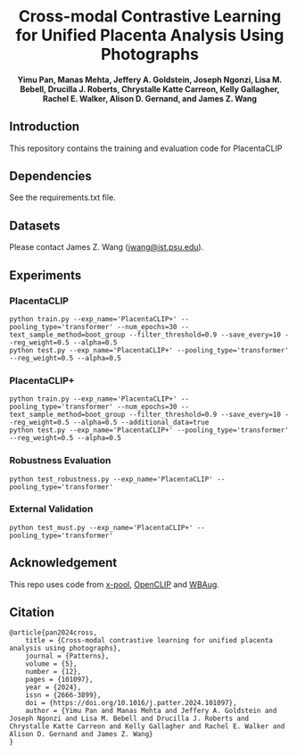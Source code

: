 <div align="center">
<h1>
<b>
Cross-modal Contrastive Learning for Unified Placenta Analysis Using Photographs
</b>
</h1>
<h4>
<b>
Yimu Pan, Manas Mehta, Jeffery A. Goldstein, Joseph Ngonzi, Lisa M. Bebell, Drucilla J. Roberts, Chrystalle Katte Carreon, Kelly Gallagher, Rachel E. Walker,
Alison D. Gernand, and James Z. Wang  
</b>
</h4>
</div>

<a name="intro"/>

## Introduction
This repository contains the training and evaluation code for PlacentaCLIP

<a name="depend"/>

## Dependencies
See the requirements.txt file.

<a name="datasets"/>

## Datasets
Please contact James Z. Wang (jwang@ist.psu.edu).

## Experiments

### PlacentaCLIP
```
python train.py --exp_name='PlacentaCLIP+' --pooling_type='transformer' --num_epochs=30 --text_sample_method=boot_group --filter_threshold=0.9 --save_every=10 --reg_weight=0.5 --alpha=0.5 
python test.py --exp_name='PlacentaCLIP+' --pooling_type='transformer' --reg_weight=0.5 --alpha=0.5
```
### PlacentaCLIP+
```
python train.py --exp_name='PlacentaCLIP+' --pooling_type='transformer' --num_epochs=30 --text_sample_method=boot_group --filter_threshold=0.9 --save_every=10 --reg_weight=0.5 --alpha=0.5 --additional_data=true
python test.py --exp_name='PlacentaCLIP+' --pooling_type='transformer' --reg_weight=0.5 --alpha=0.5
```


### Robustness Evaluation
```
python test_robustness.py --exp_name='PlacentaCLIP' --pooling_type='transformer'
```

### External Validation
```
python test_must.py --exp_name='PlacentaCLIP+' --pooling_type='transformer'
```

## Acknowledgement

This repo uses code from [x-pool](https://github.com/layer6ai-labs/xpool), [OpenCLIP](https://github.com/mlfoundations/open_clip) and [WBAug](https://github.com/mahmoudnafifi/WB_color_augmenter/tree/master).


## Citation
```
@article{pan2024cross,
    title = {Cross-modal contrastive learning for unified placenta analysis using photographs},
    journal = {Patterns},
    volume = {5},
    number = {12},
    pages = {101097},
    year = {2024},
    issn = {2666-3899},
    doi = {https://doi.org/10.1016/j.patter.2024.101097},
    author = {Yimu Pan and Manas Mehta and Jeffery A. Goldstein and Joseph Ngonzi and Lisa M. Bebell and Drucilla J. Roberts and Chrystalle Katte Carreon and Kelly Gallagher and Rachel E. Walker and Alison D. Gernand and James Z. Wang}
}
```
